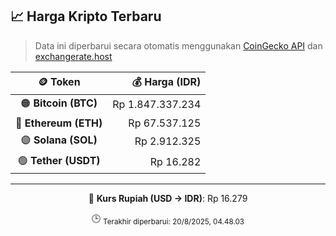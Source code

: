 

<!-- HARGA_KRIPTO -->
## 📈 Harga Kripto Terbaru

> Data ini diperbarui secara otomatis menggunakan [CoinGecko API](https://www.coingecko.com/) dan [exchangerate.host](https://exchangerate.host/)

<div align="center">

| 🪙 Token | 💰 Harga (IDR) |
|:------:|---------------:|
| 🟠 **Bitcoin (BTC)**   | Rp 1.847.337.234 |
| 🔵 **Ethereum (ETH)**  | Rp 67.537.125 |
| 🟣 **Solana (SOL)**    | Rp 2.912.325 |
| 🟢 **Tether (USDT)**   | Rp 16.282 |

---

💱 **Kurs Rupiah (USD → IDR)**: Rp 16.279

🕒 <sub>Terakhir diperbarui: 20/8/2025, 04.48.03</sub>

</div>
<!-- /HARGA_KRIPTO -->